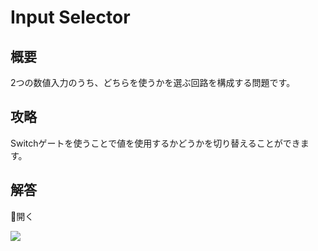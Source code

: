 # Input Selector

## 概要

2つの数値入力のうち、どちらを使うかを選ぶ回路を構成する問題です。

## 攻略

Switchゲートを使うことで値を使用するかどうかを切り替えることができます。

## 解答

<div class="spoiler-controller material-icons">&#xE5CF;開く</div>
<div class="spoiler">

![](https://gyazo.com/9b6cb9eab91ae8fd670ba573fa7babbe.png)

</div>